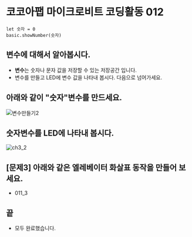 # 코코아팹 마이크로비트 코딩활동 012

```ghost
let 숫자 = 0
basic.showNumber(숫자)
```


## 변수에 대해서 알아봅시다.
* **변수**는 숫자나 문자 값을 저장할 수 있는 저장공간 입니다.
* 변수를 만들고 LED에 변수 값을 나타내 봅시다. 다음으로 넘어가세요.

## 아래와 같이 "숫자"변수를 만드세요.
![변수만들기2](https://github.com/kocoasolution/mytutorial/assets/170903760/e8559f55-b64d-4a11-9eae-a6e7ffd48179)

## 숫자변수를 LED에 나타내 봅시다.
![ch3_2](https://github.com/kocoasolution/mytutorial/assets/170903760/b31ef34b-cb51-4596-9202-c23fa1a68685)

## [문제3] 아래와 같은 엘레베이터 화살표 동작을 만들어 보세요.
* 011_3

## 끝
* 모두 완료했습니다.
